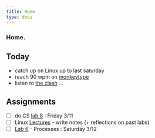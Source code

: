 ```yaml
---
title: Home
type: docs 
---
```


### Home.

## Today
- catch up on Linux up to last saturday 
- reach 90 wpm on [monkeytype](https://monkeytype.com)
-  listen to [the clash](https://music.apple.com/us/album/london-calling/684811762) ...

## Assignments 
- [ ] do CS [lab 8](https://inst.eecs.berkeley.edu/~cs61b/sp22/materials/lab/lab8/index.html) : Friday 3/11
- [ ] Linux [Lectures](https://decal.ocf.berkeley.edu) - write notes (+ reflections on past labs) 
- [ ] [Lab 6](https://decal.ocf.berkeley.edu/labs/b6) - Processes : Saturday 3/12
